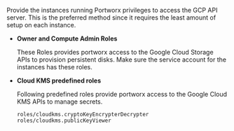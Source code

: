 Provide the instances running Portworx privileges to access the GCP API server. This is the preferred method since it requires the least amount of setup on each instance.

- **Owner and Compute Admin Roles**

    These Roles provides portworx access to the Google Cloud Storage APIs to provision persistent disks. Make sure the service account for the instances has these roles.

- **Cloud KMS predefined roles**

    Following predefined roles provide portworx access to the Google Cloud KMS APIs to manage secrets.

    ```
    roles/cloudkms.cryptoKeyEncrypterDecrypter
    roles/cloudkms.publicKeyViewer
    ```